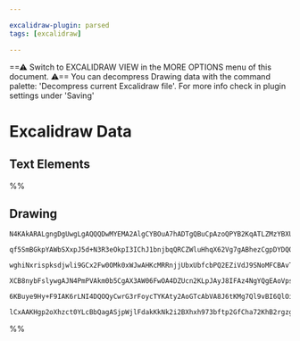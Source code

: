 ```yaml
---

excalidraw-plugin: parsed
tags: [excalidraw]

---
```

==⚠  Switch to EXCALIDRAW VIEW in the MORE OPTIONS menu of this document. ⚠== You can decompress Drawing data with the command palette: 'Decompress current Excalidraw file'. For more info check in plugin settings under 'Saving'


# Excalidraw Data

## Text Elements
%%
## Drawing
```compressed-json
N4KAkARALgngDgUwgLgAQQQDwMYEMA2AlgCYBOuA7hADTgQBuCpAzoQPYB2KqATLZMzYBXUtiRoIACyhQ4zZAHoFAc0JRJQgEYA6bGwC2CgF7N6hbEcK4OCtptbErHALRY8RMpWdx8Q1TdIEfARcZgRmBShcZQUebQAObQBGGjoghH0EDihmbgBtcDBQMBKIEm4IABEKAFYARwBrAClSACFUkshYRAqoLCgO0sxuZwB2AGYEgE4a2fGa+MWANlGk

qf5SmBGkpYAWbSXxpJ5d+N3R3eOkpI3IChJ1bnjbqQRCZWluHhqX62Vg7gABhezCgpDYDQQAGE2Pg2KQKgBiJIIFEowaQTS4bANZTgoQcYgwuEIiRg6zMOC4QLZDEQABmhHw+AAyrAARJBB46aDwZCAOoPSRfEFgiEINkwDnoLnlF74j4ccK5NA3QqQNhU7BqLaqwHA9UQPHCOAASWIKtQeQAui96eRMubuBwhMyXoRCVgKrhAXT8YSlcxLS63Ya

wghiNxrispksdjwli9GCx2Fw0OMk0xWJwAHKcMRRnjjUbxUbfcbPQ2EZiVdJ9SNoMFCBAvTTCQkAUWCmWywdd+BeQjgxFw9ajoxqSVGU0BJbOSz4hqIHAazv7LzhOIj3HpBDCLz6mAGEj9lAAKv0KnT6ZwoCzCEZxLwDZ0GbeAGK4fRM3WoH6Gw8oAAQSIZQ03QYJ6QGTNSCgcwCBA95wOgTU6T0bJcA9JgnTQEMB0NeF3g9AgLyPK9fiEKA2AAJ

XCB8nybFslywgAJN4PmPVAkm0b5CgAX3AW06FwOA4DZUcn2KLpJAyJ8IFAz4NgYQgEAoVpsVxf0iVheEkXpfSDMGCBsBEGkoFNPp9DZPloR00l0GRVEnKMkzSDMiyMnUnFjQJbSSV6cgOEpaksmgwpjNM0KPP0d8mVZdk5NlSMlNc9zLOs8VBWIR40EXUpUqi9KxUhSVpQgJKXMi7Jouo4RFWVKMUqq8zLIAeS1HUo31Jq3MKjJ3w/L8f24f98ua

6KBuye9Hy+F9IAK6rLNI4DQOQyCwrG3rFoycTYKAty2AoGTcAbVA8J6tKMg7Ql9vBI6QlOiBqTuyqtpajJbsOs94DkrSjOYbBwWZAANL4dm0XZAQTKZzihpJTl2XYlIBoH8AATW4eYpgOQEpiOcZYwR4tRsgIw2AMbgpMgegCGbKN+Iuvr9Fq3zA0tCA/qUvESGmp8eDmo1SB5vo4BGrmheIABZNhiAQa7cE0YJTt3fB93C7m/N0tAqYgVpYUe0h

lCxAAKHgp2oXhzct0YLcBbQagASjpWjlFdakKkNk2i2BXhxh973bftp2GfCha72KhB2rgzg+1DUp7S/BBaM9IWOGUSnDSyBWle4RiXmwIhRcbUhmxeDhE9zkumNfYQoGXBiq5D0o7AAKwQbAchZcu4Gl2X5cV7c0BVtXSmxODGDPcn8Az19ukS9IO9TNChFBAxvp6XD1yXNgt2Vvdq9KfBQmAxeJ6ntdmX48A+P4BkmXCSmBL4oA
```
%%